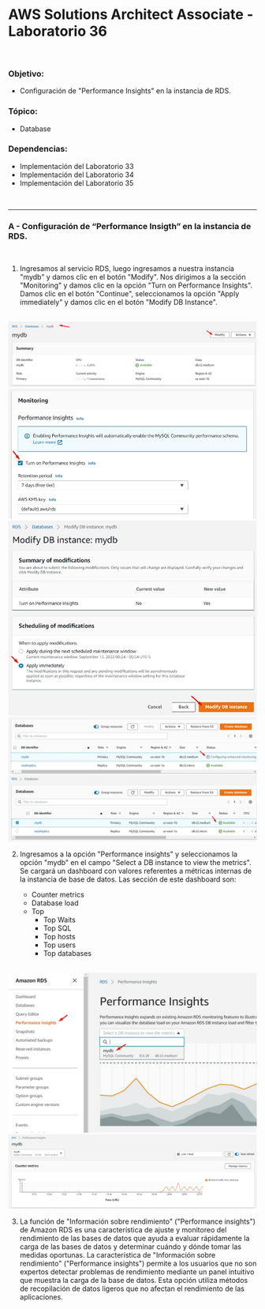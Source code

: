 # AWS Solutions Architect Associate - Laboratorio 36

<br>

### Objetivo: 
*  Configuración de "Performance Insights" en la instancia de RDS.

### Tópico:
* Database

### Dependencias:
* Implementación del Laboratorio 33
* Implementación del Laboratorio 34
* Implementación del Laboratorio 35

<br>


---

### A - Configuración de “Performance Insigth” en la instancia de RDS.

<br>

1. Ingresamos al servicio RDS, luego ingresamos a nuestra instancia "mydb" y damos clic en el botón "Modify". Nos dirigimos a la sección "Monitoring" y damos clic en la opción "Turn on Performance Insights". Damos clic en el botón "Continue", seleccionamos la opción "Apply immediately" y damos clic en el botón "Modify DB Instance". 

<br>

<img src="images/Lab36_01.jpg">

<br>

<img src="images/Lab36_02.jpg">

<br>

<img src="images/Lab36_03.jpg">

<br>

<img src="images/Lab36_05.jpg">

<br>

<img src="images/Lab36_04.jpg">

<br>

2. Ingresamos a la opción "Performance insights" y seleccionamos la opción "mydb" en el campo "Select a DB instance to view the metrics". Se cargará un dashboard con valores referentes a métricas internas de la instancia de base de datos. Las sección de este dashboard son:

    * Counter metrics
    * Database load
    * Top
        * Top Waits
        * Top SQL
        * Top hosts
        * Top users
        * Top databases

<br>

<img src="images/Lab36_06.jpg">

<br>

<img src="images/Lab36_07.jpg">

<br>

3. La función de "Información sobre rendimiento" ("Performance insights") de Amazon RDS es una característica de ajuste y monitoreo del rendimiento de las bases de datos que ayuda a evaluar rápidamente la carga de las bases de datos y determinar cuándo y dónde tomar las medidas oportunas. La característica de "Información sobre rendimiento" ("Performance insights") permite a los usuarios que no son expertos detectar problemas de rendimiento mediante un panel intuitivo que muestra la carga de la base de datos. Esta opción utiliza métodos de recopilación de datos ligeros que no afectan el rendimiento de las aplicaciones. 